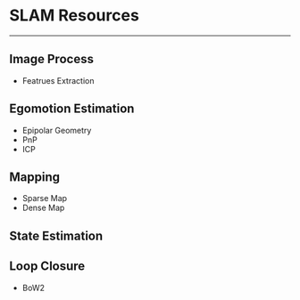 # SLAM Resources

-----

## Image Process
* Featrues Extraction

## Egomotion Estimation
* Epipolar Geometry
* PnP
* ICP

## Mapping
* Sparse Map
* Dense Map

## State Estimation

## Loop Closure
* BoW2
